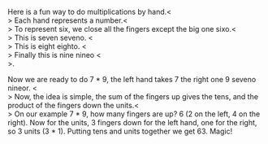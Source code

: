 Here is a fun way to do multiplications by hand.<<BR>>
Each hand represents a number.<<BR>>
To represent six, we close all the fingers
except the big one sixo.<<BR>> 
This is seven seveno. <<BR>> 
This is eight eighto. <<BR>>
Finally this is nine nineo <<BR>>.


Now we are ready to do 7 * 9, the left hand takes 7 the right one 9
seveno nineor.
<<BR>>
Now, the idea is simple, the sum of the fingers up gives
the tens, and the product of the fingers down the units.<<BR>>
On our example 7 * 9, how many fingers are up? 6 (2 on the left, 4 on the right). Now for the units, 3 fingers down for the left hand, one for the right, so 3 units (3 * 1).
Putting tens and units together we get 63. Magic! 
